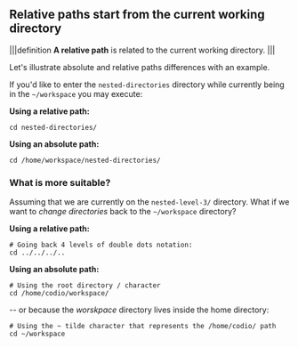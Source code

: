 ## Relative paths start from the current working directory

|||definition
__A relative path__ is related to the current working directory.
|||

Let's illustrate absolute and relative paths differences with an example.

If you'd like to enter the `nested-directories` directory while currently being in the `~/workspace` you may execute: 

__Using a relative path:__

```
cd nested-directories/
```

__Using an absolute path:__

```
cd /home/workspace/nested-directories/
```

### What is more suitable? 

Assuming that we are currently on the `nested-level-3/` directory. What if we want to _change directories_ back to the `~/workspace` directory?

__Using a relative path:__

```
# Going back 4 levels of double dots notation:
cd ../../../..
```

__Using an absolute path:__

```
# Using the root directory / character
cd /home/codio/workspace/
```

-- or because the _worskpace_ directory lives inside the home directory:

```
# Using the ~ tilde character that represents the /home/codio/ path
cd ~/workspace
```